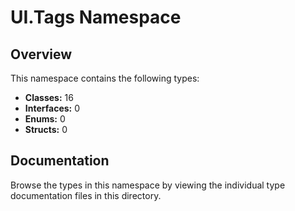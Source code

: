 # UI.Tags Namespace

## Overview

This namespace contains the following types:

- **Classes:** 16
- **Interfaces:** 0
- **Enums:** 0
- **Structs:** 0

## Documentation

Browse the types in this namespace by viewing the individual type documentation files in this directory.

